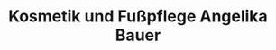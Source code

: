 ---
title: "Kosmetik und Fußpflege Angelika Bauer"
url: /hohentauern/kosmetik-und-fusspflege-angelika-bauer/
shop: Kosmetik
---